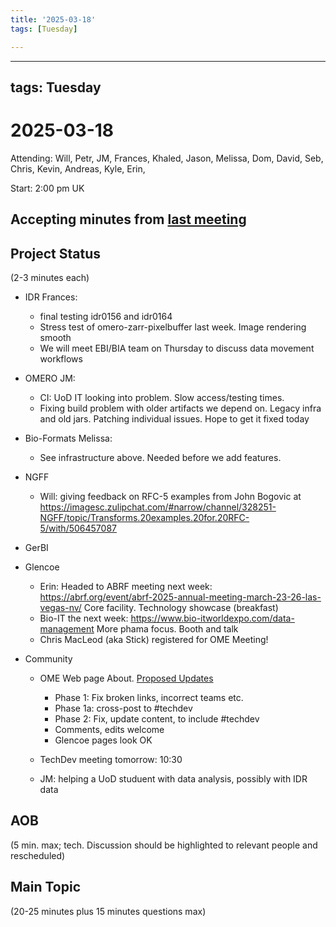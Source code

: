 ```yaml
---
title: '2025-03-18'
tags: [Tuesday]

---
```


---
tags: Tuesday
---

# 2025-03-18

Attending: Will, Petr, JM, Frances, Khaled, Jason, Melissa, Dom, David, Seb, Chris, Kevin, Andreas, Kyle, Erin, 

Start: 2:00 pm UK

## Accepting minutes from [last meeting](https://hackmd.io/team/ome?nav=overview)


## Project Status

(2-3 minutes each)

- IDR Frances:
    - final testing idr0156 and idr0164
    - Stress test of omero-zarr-pixelbuffer last week. Image rendering smooth
    - We will meet EBI/BIA team on Thursday to discuss data movement workflows

- OMERO JM:
  - CI: UoD IT looking into problem. Slow access/testing times.
  - Fixing build problem with older artifacts we depend on. Legacy infra and old jars. Patching individual issues. Hope to get it fixed today

- Bio-Formats Melissa:
    - See infrastructure above. Needed before we add features. 

- NGFF
    - Will: giving feedback on RFC-5 examples from John Bogovic at https://imagesc.zulipchat.com/#narrow/channel/328251-NGFF/topic/Transforms.20examples.20for.20RFC-5/with/506457087 

- GerBI

- Glencoe
    - Erin: Headed to ABRF meeting next week: https://abrf.org/event/abrf-2025-annual-meeting-march-23-26-las-vegas-nv/ Core facility. Technology showcase (breakfast)
    - Bio-IT the next week: https://www.bio-itworldexpo.com/data-management More phama focus. Booth and talk
    - Chris MacLeod (aka Stick) registered for OME Meeting!

- Community
    - OME Web page About. [Proposed Updates](https://docs.google.com/document/d/1zJYfkstv6BaU8IQUvEWD6S0pZTpazpHLBWsPo07OjGc/edit?tab=t.0)
        - Phase 1: Fix broken links, incorrect teams etc.
        - Phase 1a: cross-post to #techdev
        - Phase 2: Fix, update content, to include #techdev
        - Comments, edits welcome
        - Glencoe pages look OK

    - TechDev meeting tomorrow: 10:30
    - JM: helping a UoD studuent with data analysis, possibly with IDR data

## AOB

(5 min. max; tech. Discussion should be highlighted to relevant people and rescheduled)

## Main Topic

(20-25 minutes plus 15 minutes questions max)
